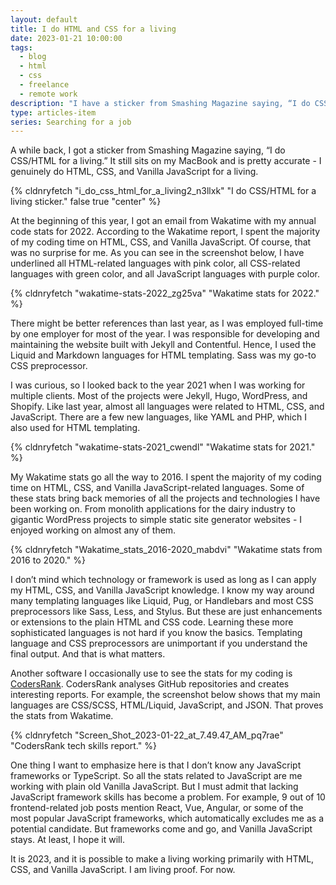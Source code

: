 ```yaml
---
layout: default
title: I do HTML and CSS for a living
date: 2023-01-21 10:00:00
tags:
  - blog
  - html
  - css
  - freelance
  - remote work
description: "I have a sticker from Smashing Magazine saying, “I do CSS/HTML for a living,” and that is what I genuinely do."
type: articles-item
series: Searching for a job
---
```


A while back, I got a sticker from Smashing Magazine saying, “I do CSS/HTML for a living.” It still sits on my MacBook and is pretty accurate - I genuinely do HTML, CSS, and Vanilla JavaScript for a living.

{% cldnryfetch "i_do_css_html_for_a_living2_n3llxk" "I do CSS/HTML for a living sticker." false true "center" %}

At the beginning of this year, I got an email from Wakatime with my annual code stats for 2022. According to the Wakatime report, I spent the majority of my coding time on HTML, CSS, and Vanilla JavaScript. Of course, that was no surprise for me. As you can see in the screenshot below, I have underlined all HTML-related languages with pink color, all CSS-related languages with green color, and all JavaScript languages with purple color.

{% cldnryfetch "wakatime-stats-2022_zg25va" "Wakatime stats for 2022." %}

There might be better references than last year, as I was employed full-time by one employer for most of the year. I was responsible for developing and maintaining the website built with Jekyll and Contentful. Hence, I used the Liquid and Markdown languages for HTML templating. Sass was my go-to CSS preprocessor.

I was curious, so I looked back to the year 2021 when I was working for multiple clients. Most of the projects were Jekyll, Hugo, WordPress, and Shopify. Like last year, almost all languages were related to HTML, CSS, and JavaScript. There are a few new languages, like YAML and PHP, which I also used for HTML templating.

{% cldnryfetch "wakatime-stats-2021_cwendl" "Wakatime stats for 2021." %}

My Wakatime stats go all the way to 2016. I spent the majority of my coding time on HTML, CSS, and Vanilla JavaScript-related languages. Some of these stats bring back memories of all the projects and technologies I have been working on. From monolith applications for the dairy industry to gigantic WordPress projects to simple static site generator websites - I enjoyed working on almost any of them.

{% cldnryfetch "Wakatime_stats_2016-2020_mabdvi" "Wakatime stats from 2016 to 2020." %}

I don’t mind which technology or framework is used as long as I can apply my HTML, CSS, and Vanilla JavaScript knowledge. I know my way around many templating languages like Liquid, Pug, or Handlebars and most CSS preprocessors like Sass, Less, and Stylus. But these are just enhancements or extensions to the plain HTML and CSS code. Learning these more sophisticated languages is not hard if you know the basics. Templating language and CSS preprocessors are unimportant if you understand the final output. And that is what matters.

Another software I occasionally use to see the stats for my coding is [CodersRank](https://profile.codersrank.io/user/malimirkec). CodersRank analyses GitHub repositories and creates interesting reports. For example, the screenshot below shows that my main languages are CSS/SCSS, HTML/Liquid, JavaScript, and JSON. That proves the stats from Wakatime.

{% cldnryfetch "Screen_Shot_2023-01-22_at_7.49.47_AM_pq7rae" "CodersRank tech skills report." %}

One thing I want to emphasize here is that I don’t know any JavaScript frameworks or TypeScript. So all the stats related to JavaScript are me working with plain old Vanilla JavaScript. But I must admit that lacking JavaScript framework skills has become a problem. For example, 9 out of 10 frontend-related job posts mention React, Vue, Angular, or some of the most popular JavaScript frameworks, which automatically excludes me as a potential candidate. But frameworks come and go, and Vanilla JavaScript stays. At least, I hope it will.

It is 2023, and it is possible to make a living working primarily with HTML, CSS, and Vanilla JavaScript. I am living proof. For now.

